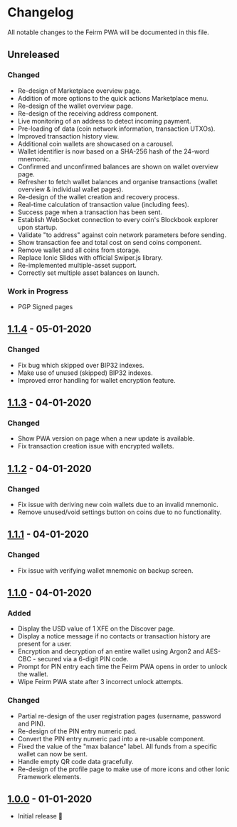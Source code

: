 # Changelog

All notable changes to the Feirm PWA will be documented in this file.

## Unreleased
### Changed
* Re-design of Marketplace overview page.
* Addition of more options to the quick actions Marketplace menu.
* Re-design of the wallet overview page.
* Re-design of the receiving address component.
* Live monitoring of an address to detect incoming payment.
* Pre-loading of data (coin network information, transaction UTXOs).
* Improved transaction history view.
* Additional coin wallets are showcased on a carousel.
* Wallet identifier is now based on a SHA-256 hash of the 24-word mnemonic.
* Confirmed and unconfirmed balances are shown on wallet overview page.
* Refresher to fetch wallet balances and organise transactions (wallet overview & individual wallet pages).
* Re-design of the wallet creation and recovery process.
* Real-time calculation of transaction value (including fees).
* Success page when a transaction has been sent.
* Establish WebSocket connection to every coin's Blockbook explorer upon startup.
* Validate "to address" against coin network parameters before sending.
* Show transaction fee and total cost on send coins component.
* Remove wallet and all coins from storage.
* Replace Ionic Slides with official Swiper.js library.
* Re-implemented multiple-asset support.
* Correctly set multiple asset balances on launch.

### Work in Progress
* PGP Signed pages

## [1.1.4](https://github.com/feirm/app/commits/1.1.4) - 05-01-2020
### Changed
* Fix bug which skipped over BIP32 indexes.
* Make use of unused (skipped) BIP32 indexes.
* Improved error handling for wallet encryption feature.

## [1.1.3](https://github.com/feirm/app/commits/1.1.3) - 04-01-2020
### Changed
* Show PWA version on page when a new update is available.
* Fix transaction creation issue with encrypted wallets.

## [1.1.2](https://github.com/feirm/app/commits/1.1.2) - 04-01-2020
### Changed
* Fix issue with deriving new coin wallets due to an invalid mnemonic.
* Remove unused/void settings button on coins due to no functionality.

## [1.1.1](https://github.com/feirm/app/commits/1.1.1) - 04-01-2020
### Changed
* Fix issue with verifying wallet mnemonic on backup screen.

## [1.1.0](https://github.com/feirm/app/commits/1.1.0) - 04-01-2020
### Added
* Display the USD value of 1 XFE on the Discover page.
* Display a notice message if no contacts or transaction history are present for a user.
* Encryption and decryption of an entire wallet using Argon2 and AES-CBC - secured via a 6-digit PIN code.
* Prompt for PIN entry each time the Feirm PWA opens in order to unlock the wallet.
* Wipe Feirm PWA state after 3 incorrect unlock attempts.

### Changed
* Partial re-design of the user registration pages (username, password and PIN).
* Re-design of the PIN entry numeric pad.
* Convert the PIN entry numeric pad into a re-usable component.
* Fixed the value of the "max balance" label. All funds from a specific wallet can now be sent.
* Handle empty QR code data gracefully.
* Re-design of the profile page to make use of more icons and other Ionic Framework elements.


## [1.0.0](https://github.com/feirm/app/commits/1.0.0) - 01-01-2020
* Initial release 🥳